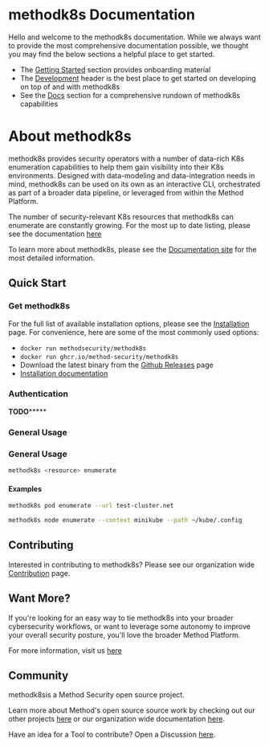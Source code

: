 # methodk8s Documentation

Hello and welcome to the methodk8s documentation. While we always want to provide the most comprehensive documentation possible, we thought you may find the below sections a helpful place to get started.

- The [Getting Started](./getting-started/basic-usage.md) section provides onboarding material
- The [Development](./development/setup.md) header is the best place to get started on developing on top of and with methodk8s
- See the [Docs](./docs/index.md) section for a comprehensive rundown of methodk8s capabilities

# About methodk8s

methodk8s provides security operators with a number of data-rich K8s enumeration capabilities to help them gain visibility into their K8s environments. Designed with data-modeling and data-integration needs in mind, methodk8s can be used on its own as an interactive CLI, orchestrated as part of a broader data pipeline, or leveraged from within the Method Platform.

The number of security-relevant K8s resources that methodk8s can enumerate are constantly growing. For the most up to date listing, please see the documentation [here](./docs/index.md)

To learn more about methodk8s, please see the [Documentation site](https://method-security.github.io/methodk8s/) for the most detailed information.

## Quick Start

### Get methodk8s

For the full list of available installation options, please see the [Installation](./getting-started/installation.md) page. For convenience, here are some of the most commonly used options:

- `docker run methodsecurity/methodk8s`
- `docker run ghcr.io/method-security/methodk8s`
- Download the latest binary from the [Github Releases](https://github.com/Method-Security/methodk8s/releases/latest) page
- [Installation documentation](./getting-started/installation.md)

### Authentication
**********TODO***************

### General Usage

### General Usage

```bash
methodk8s <resource> enumerate 
```

#### Examples

```bash
methodk8s pod enumerate --url test-cluster.net
```

```bash
methodk8s node enumerate --context minikube --path ~/kube/.config
```

## Contributing

Interested in contributing to methodk8s? Please see our organization wide [Contribution](https://method-security.github.io/community/contribute/discussions.html) page.

## Want More?

If you're looking for an easy way to tie methodk8s into your broader cybersecurity workflows, or want to leverage some autonomy to improve your overall security posture, you'll love the broader Method Platform.

For more information, visit us [here](https://method.security)

## Community

methodk8sis a Method Security open source project.

Learn more about Method's open source source work by checking out our other projects [here](https://github.com/Method-Security) or our organization wide documentation [here](https://method-security.github.io).

Have an idea for a Tool to contribute? Open a Discussion [here](https://github.com/Method-Security/Method-Security.github.io/discussions).

